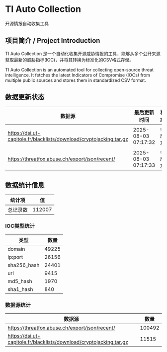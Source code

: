 # TI Auto Collection

 开源情报自动收集工具

## 项目简介 / Project Introduction

TI Auto Collection 是一个自动化收集开源威胁情报的工具，能够从多个公开来源获取最新的威胁指标(IOC)，并将其转换为标准化的CSV格式存储。

TI Auto Collection is an automated tool for collecting open-source threat intelligence. It fetches the latest Indicators of Compromise (IOCs) from multiple public sources and stores them in standardized CSV format.

## 数据更新状态

| 数据源 | 最后更新时间 | 状态 |
|--------|------------|------|
| https://dsi.ut-capitole.fr/blacklists/download/cryptojacking.tar.gz | 2025-08-03 07:17:32 | ✅ 成功 |
| https://threatfox.abuse.ch/export/json/recent/ | 2025-08-03 07:17:33 | ✅ 成功 |



































































































































## 数据统计信息

| 统计项 | 值 |
|--------|----|
| 总记录数 | 112007 |

### IOC类型统计

| 类型 | 数量 |
|------|------|
| domain | 49225 |
| ip:port | 26156 |
| sha256_hash | 24401 |
| url | 9415 |
| md5_hash | 1970 |
| sha1_hash | 840 |

### 数据源统计

| 数据源 | 数量 |
|--------|------|
| https://threatfox.abuse.ch/export/json/recent/ | 100492 |
| https://dsi.ut-capitole.fr/blacklists/download/cryptojacking.tar.gz | 11515 |
